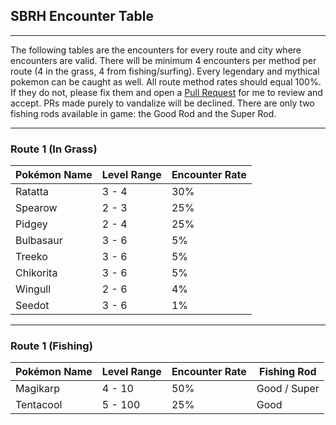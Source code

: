## SBRH Encounter Table
-----
The following tables are the encounters for every route and city where encounters are valid. There will be minimum 4 encounters per method per route (4 in the grass, 4 from fishing/surfing). Every legendary and mythical pokemon can be caught as well. All route method rates should equal 100%. If they do not, please fix them and open a [Pull Request](https://docs.github.com/en/desktop/contributing-and-collaborating-using-github-desktop/working-with-your-remote-repository-on-github-or-github-enterprise/creating-an-issue-or-pull-request) for me to review and accept. PRs made purely to vandalize will be declined. There are only two fishing rods available in game: the Good Rod and the Super Rod.

-----
### Route 1 (In Grass)
| Pokémon Name | Level Range | Encounter Rate |
| ------------ | ----------- | -------------- |
| Ratatta | 3 - 4 | 30% |
| Spearow | 2 - 3 | 25% |
| Pidgey | 2 - 4 | 25% |
| Bulbasaur | 3 - 6 | 5% |
| Treeko | 3 - 6 | 5% |
| Chikorita | 3 - 6 | 5% |
| Wingull | 2 - 6 | 4% |
| Seedot | 3 - 6 | 1% |

-----
### Route 1 (Fishing)
| Pokémon Name | Level Range | Encounter Rate | Fishing Rod |
| ------------ | ----------- | -------------- | ----------- |
| Magikarp | 4 - 10 | 50% | Good / Super |
| Tentacool | 5 - 100 | 25% | Good |

